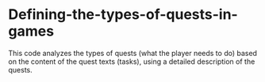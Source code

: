 # Defining-the-types-of-quests-in-games
This code analyzes the types of quests (what the player needs to do) based on the content of the quest texts (tasks), using a detailed description of the quests.
